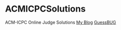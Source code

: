 # ACMICPCSolutions
ACM-ICPC Online Judge Solutions
[My Blog](http://guessever.tk/blog/)
[GuessBUG](http://guessbug.tk)
